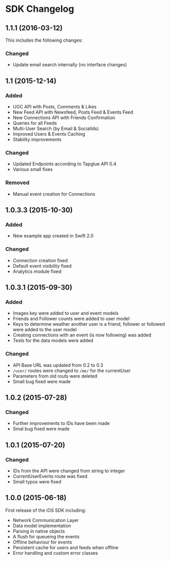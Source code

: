 # SDK Changelog
## 1.1.1 (2016-03-12)

This includes the following changes:

### Changed

- Update email search internally (no interface changes)


## 1.1 (2015-12-14)

### Added

- UGC API with Posts, Comments & Likes
- New Feed API with Newsfeed, Posts Feed & Events Feed
- New Connections API with Friends Confirmation
- Queries for all Feeds
- Multi-User Search (by Email & SocialIds)
- Improved Users & Events Caching
- Stability improvements

### Changed

- Updated Endpoints according to Tapglue API 0.4
- Various small fixes

### Removed

- Manual event creation for Connections

## 1.0.3.3 (2015-10-30)

### Added

- New example app created in Swift 2.0

### Changed

- Connection creation fixed
- Default event visibility fixed
- Analytics module fixed

## 1.0.3.1 (2015-09-30)

### Added

- Images key were added to user and event models
- Friends and Follower counts were added to user model
- Keys to determine weather another user is a friend, follower or followed were added to the user model
- Creating connections with an event (is now following) was added
- Tests for the data models were added

### Changed

- API Base URL was updated from 0.2 to 0.3
- `/user/` routes were changed to `/me/` for the currentUser
- Parameters from old routs were deleted
- Small bug fixed were made

## 1.0.2 (2015-07-28)

### Changed

- Further improvements to IDs have been made
- Smal bug fixed were made

## 1.0.1 (2015-07-20)

### Changed

- IDs from the API were changed from string to integer
- CurrentUserEvents route was fixed
- Small typos were fixed

## 1.0.0 (2015-06-18)

First release of the iOS SDK including:

- Network Communication Layer
- Data model implementation
- Parsing in native objects
- A flush for queueing the events
- Offline behaviour for events
- Persistent cache for users and feeds when offline
- Error handling and custom error classes
